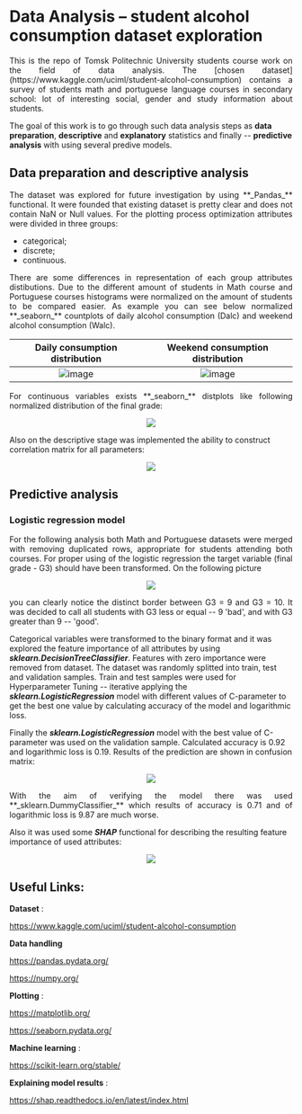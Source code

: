 # Data Analysis – student alcohol consumption dataset exploration
<p align="justify">
This is the repo of Tomsk Politechnic University students course work on the field of data analysis. The [chosen dataset](https://www.kaggle.com/uciml/student-alcohol-consumption) contains a survey of students math and portuguese language courses in secondary school: lot of interesting social, gender and study information about students. 

The goal of this work is to go through such data analysis steps as **data preparation**, **descriptive** and **explanatory** statistics and finally -- **predictive analysis** with using several predive models. 
</p>

## Data preparation and descriptive analysis
<p align="justify">
The dataset was explored for future investigation by using **_Pandas_** functional. It were founded that existing dataset is pretty clear and does not contain NaN or Null values. For the plotting process optimization attributes were divided in three groups:
</p>

* categorical; 
* discrete;
* continuous.

<p align="justify">
There are some differences in representation of each group attributes distibutions. Due to the different amount of students in Math course and Portuguese courses histograms were normalized on the amount of students to be compared easier. As example you can see below normalized **_seaborn_** countplots of daily alcohol consumption (Dalc) and weekend alcohol consumption (Walc).
</p>

Daily consumption distribution             |  Weekend consumption distribution 
:-------------------------:|:-------------------------:
![image](https://user-images.githubusercontent.com/63719570/140008238-e6d5d509-d0bf-46c5-8211-48f618ef6657.png)  |  ![image](https://user-images.githubusercontent.com/63719570/140008191-730afa96-e9aa-4f58-9d3f-c3ffcda78fb2.png)

<p align="justify">
For continuous variables exists **_seaborn_** distplots like following normalized distribution of the final grade:
</p>

<p align="center">
  <img src="https://user-images.githubusercontent.com/63719570/140008932-b497022b-57c2-45b3-b3af-7e1f544afac4.png" />
</p>

Also on the descriptive stage was implemented the ability to construct correlation matrix  for all parameters:

<p align="center">
  <img src="https://user-images.githubusercontent.com/63719570/140009996-6347c8a6-42df-4657-8a70-5d3cb3dba807.png" />
</p>

## Predictive analysis

### Logistic regression model

<p align="justify">
For the following analysis both Math and Portuguese datasets were merged with removing duplicated rows, appropriate for students attending both courses. For proper using of the logistic regression the target variable (final grade - G3) should have been transformed. On the following picture
</p>

<p align="center">
  <img src="https://user-images.githubusercontent.com/63719570/140011262-2362d045-911c-4170-a075-53e63b346d24.png" />
</p>

<p align="justify">
you can clearly notice the distinct border between G3 = 9 and G3 = 10. It was decided to call all students with G3 less or equal -- 9 'bad', and with G3 greater than 9 -- 'good'. 

Categorical variables were transformed to the binary format and it was explored the feature importance of all attributes by using **_sklearn.DecisionTreeClassifier_**. Features with zero importance were removed from dataset. The dataset was randomly splitted into train, test and validation samples.  Train and test samples were used for Hyperparameter Tuning -- iterative applying the **_sklearn.LogisticRegression_** model with different values of C-parameter to get the best one value by calculating accuracy of the model and logarithmic loss. 

Finally the **_sklearn.LogisticRegression_** model with the best value of C-parameter was used on the validation sample. Calculated accuracy is 0.92 and logarithmic loss is 0.19. Results of the prediction are shown in confusion matrix:
</p>

<p align="center">
  <img src="https://user-images.githubusercontent.com/63719570/140012350-c621d27e-24c8-4cc5-9ad3-95034f489590.png" />
</p>

<p align="justify">
With the aim of verifying the model there was used **_sklearn.DummyClassifier_** which results of accuracy is 0.71 and of logarithmic loss is 9.87 are much worse.

Also it was used some **_SHAP_** functional for describing the resulting feature importance of used attributes:
</p>

<p align="center">
  <img src="https://user-images.githubusercontent.com/63719570/140012756-02a56362-e21a-402f-9340-d028edd99009.png" />
</p>

## Useful Links:
**Dataset** : 

https://www.kaggle.com/uciml/student-alcohol-consumption

**Data handling**

https://pandas.pydata.org/

https://numpy.org/

**Plotting** :

https://matplotlib.org/

https://seaborn.pydata.org/

**Machine learning** :

https://scikit-learn.org/stable/

**Explaining model results** :

https://shap.readthedocs.io/en/latest/index.html
